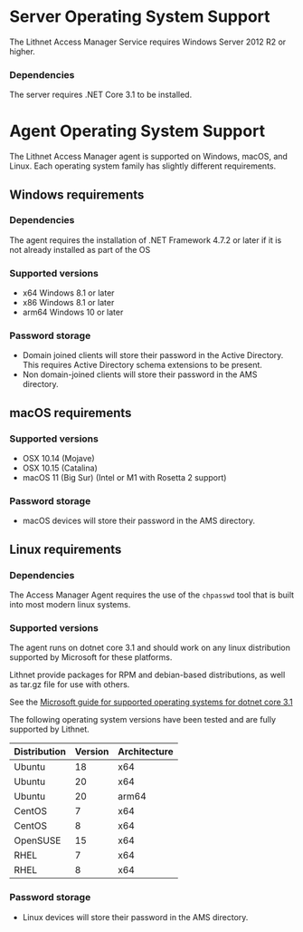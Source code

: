 # Server Operating System Support
The Lithnet Access Manager Service requires Windows Server 2012 R2 or higher.

### Dependencies
The server requires .NET Core 3.1 to be installed.

# Agent Operating System Support
The Lithnet Access Manager agent is supported on Windows, macOS, and Linux. Each operating system family has slightly different requirements.

## Windows requirements
### Dependencies
The agent requires the installation of .NET Framework 4.7.2 or later if it is not already installed as part of the OS

### Supported versions
- x64 Windows 8.1 or later
- x86 Windows 8.1 or later
- arm64 Windows 10 or later

### Password storage
- Domain joined clients will store their password in the Active Directory. This requires Active Directory schema extensions to be present.
- Non domain-joined clients will store their password in the AMS directory.

## macOS requirements
### Supported versions
- OSX 10.14 (Mojave)
- OSX 10.15 (Catalina)
- macOS 11 (Big Sur) (Intel or M1 with Rosetta 2 support)

### Password storage
- macOS devices will store their password in the AMS directory.

## Linux requirements
### Dependencies
The Access Manager Agent requires the use of the `chpasswd` tool that is built into most modern linux systems.

### Supported versions
The agent runs on dotnet core 3.1 and should work on any linux distribution supported by Microsoft for these platforms. 

Lithnet provide packages for RPM and debian-based distributions, as well as tar.gz file for use with others.

See the [Microsoft guide for supported operating systems for dotnet core 3.1](https://github.com/dotnet/core/blob/main/release-notes/3.1/3.1-supported-os.md)

The following operating system versions have been tested and are fully supported by Lithnet.

| Distribution | Version | Architecture |
| --- | --- | ---|
| Ubuntu | 18 | x64 |
| Ubuntu | 20 | x64 |
| Ubuntu | 20 | arm64 |
| CentOS | 7 | x64 |
| CentOS | 8 | x64 |
| OpenSUSE | 15 | x64 |
| RHEL | 7 | x64 |
| RHEL | 8 | x64 |

### Password storage
- Linux devices will store their password in the AMS directory.